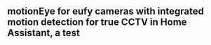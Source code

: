 ## motionEye for eufy cameras with integrated motion detection for true CCTV in Home Assistant, a test